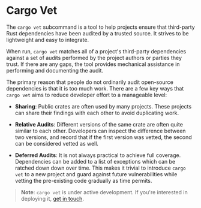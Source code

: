 # Cargo Vet

The `cargo vet` subcommand is a tool to help projects ensure that third-party
Rust dependencies have been audited by a trusted source. It strives to be
lightweight and easy to integrate.

When run, `cargo vet` matches all of a project's third-party dependencies
against a set of audits performed by the project authors or parties they trust. If
there are any gaps, the tool provides mechanical assistance in performing
and documenting the audit.

The primary reason that people do not ordinarily audit open-source dependencies
is that it is too much work. There are a few key ways that `cargo vet` aims to
reduce developer effort to a manageable level:

* **Sharing**: Public crates are often used by many projects. These projects can
share their findings with each other to avoid duplicating work.

* **Relative Audits**: Different versions of the same crate are often quite similar
to each other. Developers can inspect the difference between two versions, and record
that if the first version was vetted, the second can be considered vetted as well.

* **Deferred Audits**: It is not always practical to achieve full coverage.
Dependencies can be added to a list of exceptions which can be ratched down
down over time. This makes it trivial to introduce `cargo vet` to a new project
and guard against future vulnerabilities while vetting the pre-existing code
gradually as time permits.

> **Note**: `cargo vet` is under active development. If you're interested in
> deploying it, [get in touch](mailto:bholley@mozilla.com).

